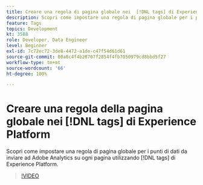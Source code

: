 ```yaml
---
title: Creare una regola di pagina globale nei  [!DNL tags] di Experience Platform
description: Scopri come impostare una regola di pagina globale per i punti di dati da inviare ad Adobe Analytics su ogni pagina utilizzando  [!DNL tags] di Experience Platform.
feature: Tags
topics: Development
kt: 3588
role: Developer, Data Engineer
level: Beginner
exl-id: 7c72ec72-3de8-4472-a1de-c47f54d61d61
source-git-commit: 00a8c4f4b28707f2854f4fb7050979cd8bbd5f27
workflow-type: tm+mt
source-wordcount: '66'
ht-degree: 100%

---
```


# Creare una regola della pagina globale nei [!DNL tags] di Experience Platform

Scopri come impostare una regola di pagina globale per i punti di dati da inviare ad Adobe Analytics su ogni pagina utilizzando [!DNL tags] di Experience Platform.

>[!VIDEO](https://video.tv.adobe.com/v/28769/?quality=12&learn=on)
